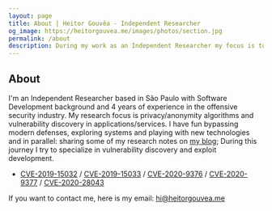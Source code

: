 ```yaml
---
layout: page
title: About | Heitor Gouvêa - Independent Researcher
og_image: https://heitorgouvea.me/images/photos/section.jpg
permalink: /about
description: During my work as an Independent Researcher my focus is to help people, organizations and companies take control of their own information. I combine a technical skillset with business experience to help companies understand the threats they face and build intelligent tools to combat risk and future security for both individuals and groups.
---
```


## About

I'm an Independent Researcher based in São Paulo with Software Development background and 4 years of experience in the offensive security industry. My research focus is privacy/anonymity algorithms and vulnerability discovery in applications/services.
I have fun bypassing modern defenses, exploring systems and playing with new technologies and in parallel: sharing some of my research notes on [my blog](/); During this journey I try to specialize in vulnerability discovery and exploit development.

- [CVE-2019-15032](/2019/09/17/CVE-2019-15032) / [CVE-2019-15033](/2019/09/17/CVE-2019-15033) / [CVE-2020-9376](/2020/03/04/CVE-2020-9376) / [CVE-2020-9377](/2020/03/04/CVE-2020-9377) / [CVE-2020-28043](2020/11/03/CVE-2020-28043)

If you want to contact me, here is my email: [hi@heitorgouvea.me](mailto:hi@heitorgouvea.me)